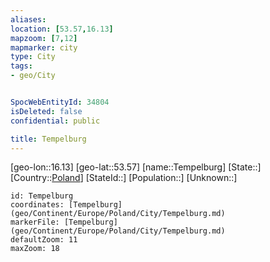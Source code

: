 ```yaml
---
aliases: 
location: [53.57,16.13]
mapzoom: [7,12] 
mapmarker: city 
type: City
tags:
- geo/City


SpocWebEntityId: 34804
isDeleted: false
confidential: public

title: Tempelburg
---
```

[geo-lon::16.13]
[geo-lat::53.57]
[name::Tempelburg]
[State::]
[Country::[Poland](geo/Continent/Europe/Poland.md)]
[StateId::]
[Population::]
[Unknown::]


```leaflet
id: Tempelburg
coordinates: [Tempelburg](geo/Continent/Europe/Poland/City/Tempelburg.md)
markerFile: [Tempelburg](geo/Continent/Europe/Poland/City/Tempelburg.md)
defaultZoom: 11 
maxZoom: 18
```


